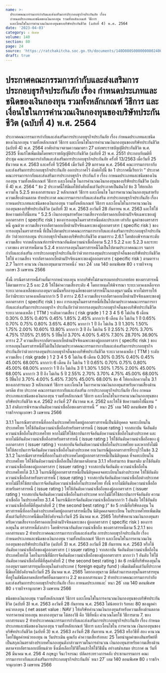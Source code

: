 ```yaml
---
name: >-
  ประกาศคณะกรรมการกำกับและส่งเสริมการประกอบธุรกิจประกันภัย เรื่อง
  กำหนดประเภทและชนิดของเงินกองทุน รวมทั้งหลักเกณฑ์ วิธีการ
  และเงื่อนไขในการคำนวณเงินกองทุนของบริษัทประกันชีวิต (ฉบับที่ 4) พ.ศ. 2564
date: '2023-04-03'
category: ง พิเศษ
volume: 140
section: 80
page: 24
source: 'https://ratchakitcha.soc.go.th/documents/140D080S0000000002400.pdf'
draft: true
---
```


# ประกาศคณะกรรมการกำกับและส่งเสริมการประกอบธุรกิจประกันภัย เรื่อง กำหนดประเภทและชนิดของเงินกองทุน รวมทั้งหลักเกณฑ์ วิธีการ และเงื่อนไขในการคำนวณเงินกองทุนของบริษัทประกันชีวิต (ฉบับที่ 4) พ.ศ. 2564

ประกาศคณะกรรมการกำกับและส่งเสริมการประกอบธุรกิจประกันภัย เรื่อง กำหนดประเภทและชนิดของเงินกองทุน รวมทั้งหลักเกณฑ์ วิธีการ และเงื่อนไขในการคำนวณเงินกองทุนของบริษัทประกันชีวิต (ฉบับที่ 4) พ.ศ. 2564 อาศัยอำนาจตามความมาตรา 27 แห่งพระราชบัญญัติประกันชีวิต พ.ศ. 2535 ซึ่งแก้ไขเพิ่มเติมโดยพระราชบัญญัติประกันชีวิต (ฉบับที่ 2) พ.ศ. 2551 ประกอบกับมติที่ประชุม คณะกรรมการกำกับและส่งเสริมการประกอบธุรกิจประกันภัย ครั้งที่ 13/2563 เมื่อวันที่ 25 ธันวาคม พ.ศ. 2563 และครั้งที่ 1/2564 เมื่อวันที่ 29 มกราคม พ.ศ. 2564 คณะกรรมการกากับและส่งเสริมการประกอบธุรกิจประกันภัย ออกประกาศไว้ ดังต่อไปนี้ ข้อ 1 ประกาศนี้เรียกว่า “ ประกาศคณะกรรมการกากับและส่งเสริมการประกอบธุรกิจ ประกันภั ย เรื่อง กาหนดประเภทและชนิดของเงินกองทุน รวมทั้งหลักเกณฑ์ วิธีการ และเงื่อนไข ในการคำนวณเงินกองทุนของบริษัทประกันชีวิต (ฉบับที่ 4) พ.ศ. 2564 ” ข้อ 2 ประกาศนี้ให้มีผลใช้บังคับตั้งแต่วันประกาศเป็นต้นไป ข้อ 3 ให้ยกเลิกความใน 5.2.5 ของเอกสารแนบ 2 หลักเกณฑ์ วิธีการ และเงื่อนไข ในการคานวณเงินกองทุนสาหรับความเสี่ยงด้านตลาด ท้ายประกาศ คณะกรรมการกากับและส่งเสริม การประกอบธุรกิจประกันภัย เรื่อง กาหนดประเภทและชนิดของเงินกองทุน รวมทั้งหลักเกณฑ์ วิธีการ และเงื่อนไขในการคานวณเงินกองทุนของบริษัทประกันชีวิต (ฉบับที่ 3) พ.ศ. 2563 ลงวันที่ 28 กันยายน พ.ศ. 2563 และให้ใช้ ข้อความต่อไปนี้แทน “ 5.2.5 เงินกองทุนสาหรับความเสี่ยงจากอัตราดอกเบี้ยด้านปัจจัยเฉพาะของผู้ออกตราสาร ( specific risk ) ของการลงทุนในตราสารหนี้แต่ละประเภท เท่ากับ มูลค่าของตราสารหนี้ คูณด้วย ความเสี่ยงจากอัตราดอกเบี้ยด้านปัจจัยเฉพาะของผู้ออกตราสาร ( specific risk ) ของการลงทุนในตราสารหนี้ ที่เป็นไปตามประกาศคณะกรรมการกากับและส่งเสริมการประกอบธุรกิจประกันภัย ว่าด้วยการลงทุน ประกอบธุรกิจอื่นของบริษัทประกันชีวิต ตามตาราง 2.6.1 โดยต้องพิจารณาระดับความเสี่ยง จากหลักเกณฑ์การพิจารณาอันดับความน่าเชื่อถือตาม 5.2.1 5.2.2 และ 5.2.3 และระยะเวลาของ ตราสารหนี้ตาม 5.2.4 หากการลงทุนในตราสารหนี้ไม่เป็นไปตามประกาศคณะกร รมการกำกับและส่งเสริม การประกอบธุรกิจประกันภัยว่าด้วยการลงทุนประกอบธุรกิจอื่นของบริษัทประกันชีวิต ให้ใช้ ความเสี่ยง จากอัตราดอกเบี้ยด้านปัจจัยเฉพาะของผู้ออกตราสาร ( specific risk ) ตามตาราง 2.7 ในการ คานวณ เงินกองทุนตามวรรคหนึ่ง ้ หนา 24 ่ เลม 140 ตอนพิเศษ 80 ง ราชกิจจานุเบกษา 3 เมษายน 2566

ทั้งนี้ กรณีตราสารหนี้ส่วนที่มาจากหน่วยลงทุน หากบริษัทไม่สามารถแยกประเภทย่อย ของตราสารหนี้ได้ตามตาราง 2.5 และ 2.6 ให้ใช้ค่าความเสี่ยงระดับ 4 โดยกาหนดให้พิจารณา ระยะเวลาคงเหลือจากระยะเวลาคงเหลือของกองทุนรวมนั้นหรืออายุเฉลี่ยของตราสารหนี้ในกองทุนรวมนั้น หากไม่ทราบให้ถือว่ามีระยะเวลาคงเหลือมากกว่า 5 ปี ตาราง 2.6.1 ความเสี่ยงจากอัตราดอกเบี้ยด้านปัจจัยเฉพาะของผู้ออกตราสาร ( specific risk ) ของ การลงทุนในตราสารหนี้ที่เป็นไปตามประกาศคณะกรรมการกากับและส่งเสริมการประกอบธุรกิจ ประกันภัยว่าด้วยการลงทุนประกอบธุรกิจอื่นของบริษัทประกันชีวิต ระยะเวลาคงเหลือ ( TTM ) ระดับความเสี่ยง ( risk grade ) 1 2 3 4 5 6 ไม่เกิน 6 เดือน 0.30% 0.35% 0.40% 0.45% 1.85% 2.45% มากกว่า 6 เดือน ถึง ไม่เกิน 1 ปี 0.65% 0.70% 0.75% 0.80% 3.65% 4.80% มากกว่า 1 ปี ถึง ไม่เกิน 3 ปี 1.30% 1.50% 1.75% 2.00% 10.60% 13.80% มากกว่า 3 ปี ถึง ไม่เกิน 5 ปี 2.55% 2.70% 3.70% 4.75% 17.05% 21.95% 5 ปีขึ้นไป 3.70% 4.00% 5.45% 7.30% 28.70% 36.90% ตาราง 2.7 ความเสี่ยงจากอัตราดอกเบี้ยด้านปัจจัยเฉพาะของผู้ออกตราสาร ( specific risk ) ของการลงทุนในตราสารหนี้ที่ไม่เป็นไปตามประกาศคณะกรรมการกากับและส่งเสริมการประกอบธุรกิจ ประกันภัยว่าด้วยการลงทุนประกอบธุรกิจอื่นของบริษัทประกันชีวิต ระยะเวลาคงเหลือ ( TTM ) ระดับความเสี่ยง ( risk grade ) 1 2 3 4 5 6 ไม่เกิน 6 เดือน 0.30% 0.35% 0.40% 0.45% 45.00% 68.00% มากกว่า 6 เดือน ถึง ไม่เกิน 1 ปี 0.65% 0.70% 0.75% 0.80% 45.00% 68.00% มากกว่า 1 ปี ถึง ไม่เกิน 3 ปี 1.30% 1.50% 1.75% 2.00% 45.00% 68.00% มากกว่า 3 ปี ถึง ไม่เกิน 5 ปี 2.55% 2.70% 3.70% 4.75% 45.00% 68.00% 5 ปีขึ้นไป 3.70% 4.00% 5.45% 7.30% 45.00% 68.00% ข้อ 4 ให้ยกเลิกความใน 3.1 ของเอกสารแนบ 3 หลักเกณฑ์ วิธีการ และเงื่อนไข ในการคานวณเงินกองทุนสาหรับความเสี่ยงด้านเครดิต ท้าย ประกาศ คณะกรรมการกากับและส่งเสริม การประกอบธุรกิจประกันภัย เรื่อง กาหนดประเภทและชนิดของเงินกองทุน รวมทั้งหลักเกณฑ์ วิธีการ และเงื่อนไขในการคานวณเงินกองทุนของบริษัทประกันชีวิต พ.ศ. 2562 ลงวันที่ 27 ธันวาคม พ.ศ. 2562 และให้ใช้ ข้อความต่อไปนี้แทน “ 3.1 ลำดับการพิจารณาอันดับความน่าเชื่อถือของตราสารหนี้ ” ้ หนา 25 ่ เลม 140 ตอนพิเศษ 80 ง ราชกิจจานุเบกษา 3 เมษายน 2566

3.1.1 ในกรณีตราสารหนี้ที่ออกในประเทศไทยโดยผู้ออกตราสารหนี้เป็นนิติบุคคล จดทะเบียนในประเทศไทย ให้ใช้อันดับความน่าเชื่อถือสำหรับตราสารหนี้ ( issue rating ) จากสถาบัน จัดอันดับความน่าเชื่อถือในประเทศไทย หากไม่มีให้ใช้สถาบันการจัดอันดับความน่าเชื่อถือในต่างประเทศ และหากไม่มีอันดับความน่าเชื่อถือสาหรับตราสารหนี้ ( issue rating ) ให้ใช้อันดับความน่าเชื่อถือของ ผู้ออกตราสาร ( issuer rating ) จากสถาบันจัดอันดับความน่าเชื่อถือในประเทศไทย และหากยังไม่มี ให้ใช้สถาบันการจัดอันดับความน่าเชื่อถือในต่างประเทศ ยกเว้นกรณีผู้ออกตราสารที่ระบุไว้ในข้อ 3.2 3.1.2 ในกรณีตราสารหนี้ที่ออกในต่างประเทศโดยผู้ออกตราสารหนี้เป็นนิติบุคคล ที่จดทะเบียนในประเทศไทย ให้ใช้อันดับความน่าเชื่อถือเป็นไปตามลาดับตาม 3.1.1 หรือสามารถ ข้ามลาดับ มาใช้อันดับความน่าเชื่อถือของผู้ออกตราสาร ( issuer rating ) จากสถาบันจัดอันดับ ความน่าเชื่อถือในประเทศไทยได้ 3.1.3 ในกรณีที่ผู้ออกตราสารหนี้เป็นนิติบุคคลจดทะเบียนในต่างประเทศ ให้ใช้อันดับ ความน่าเชื่อถือสาหรับตราสารหนี้ ( issue rating ) จากสถาบันจัดอันดับความน่าเชื่อถือต่างประเทศ หากไม่มีให้ใช้สถาบันการจัดอันดับความน่าเชื่อถือในประเทศไทย ทั้งนี้ หากไม่มีอันดับความน่าเชื่อถือ สาหรับตราสารหนี้ ( issue rating ) ให้ใช้อันดับความน่าเชื่อถือของผู้ออกตราสาร ( issuer rating ) จากสถาบันจัดอันดับความน่าเชื่อถือในต่างประเทศ หากไม่มีให้ใช้สถาบันการจัดอันดับ ความน่าเชื่อถือ ในประเทศไทย 3.1.4 ในกรณีมีการจัดอันดับความน่าเชื่อถือมากกว่า 1 อันดับ ให้ใช้อันดับ ความน่าเชื่อถือที่ดีที่สุดลำดับที่ 2 ( the second best rating )” ข้อ 5 กรณีที่บริษัทลงทุน ใน ตราสารหนี้ที่ออกในต่างประเทศโดยผู้ออกตราสารหนี้เป็น นิติบุคคลจดทะเบียน ในประเทศไทยเพิ่มเติมตั้งแต่วันที่ประกาศนี้มีผลใช้บังคับจนถึงวันที่ 25 มีนาคม พ.ศ. 2565 ให้บริษัทคานวณเงินกองทุนสาหรับความเสี่ยงจากอัตราดอกเบี้ยด้านปัจจัยเฉพาะของ ผู้ออกตราสาร ( specific risk ) ของการลงทุนใน ตราสารหนี้ดังกล่าว โดยพิจารณาอันดับความน่าเชื่อถือ ของตราสารหนี้ตาม 5.2.1.1 ของเอกสารแนบ 2 ท้ายประกาศคณะกรรมการกากับและส่งเสริม การประกอบธุรกิจประกันภัย เรื่อง กำหนดประเภทและชนิดของเงินกองทุน รวมทั้งหลักเกณฑ์ วิธีการ และเงื่อนไขในการคานวณเงินกองทุนของบริษัทประกันชีวิต (ฉบับที่ 3) พ.ศ. 2563 ลงวันที่ 28 กันยายน พ.ศ. 2563 หรือใช้อันดับความน่าเชื่อถือของผู้ออกตราสาร ( i ssuer rating ) จากสถาบัน จัดอันดับความน่าเชื่อถือในประเทศไทยได้ โดยในกรณีที่มีการจัดอันดับความน่าเชื่อถือของผู้ออกตราสาร มากกว่า 1 อันดับ ให้ใช้อันดับความน่าเชื่อถือที่ดีที่สุดลำดับที่ 2 ( the second best rating ) ข้อ 6 กรณีที่บริษัทลงทุนในกองทุนรวมตราสารทุนที่ลงทุนในต่างประเทศ ( foreign equity fund ) เพิ่มเติมตั้งแต่วันที่ประกาศนี้มีผลใช้บังคับจนถึงวันที่ 25 มีนาคม พ.ศ. 2565 โดยกองทุนรวม มีสัดส่วนการลงทุนในตราสารทุนที่อยู่ในดัชนีตลาดหลักทรัพย์อื่นตามตาราง 2.2 ของเอกสารแนบ 2 ท้ายประกาศคณะกรรมการกำกับและส่งเสริมการประกอบธุรกิจประกันภัย เรื่อง กาหนดประเภทและ ้ หนา 26 ่ เลม 140 ตอนพิเศษ 80 ง ราชกิจจานุเบกษา 3 เมษายน 2566

ชนิดของเงินกองทุน รวมทั้งหลักเกณฑ์ วิธีการ และเงื่อนไขในการคานวณเงินกองทุนของบริษัทประกันชีวิต (ฉบับที่ 3) พ.ศ. 2563 ลงวันที่ 28 กันยายน พ.ศ. 2563 ไม่น้อยกว่า ร้อยละ 80 ของมูลค่า หน่วยลงทุน ( net asset value : NAV ) ให้บริษัทคำนวณเงินกองทุนสำหรับความเสี่ยงด้านตลาด จากราคาหน่วยลงทุน ของกองทุนรวม ได้สองวิธี คือ วิธีที่หนึ่ง คำนวณโดยใช้ วิธีการตาม 7. ของเอกสารแนบ 2 ท้ายประกาศคณะกรรมการกำกับและส่งเสริมการประกอบธุรกิจประกันภัย เรื่อง กำหนดประเภทและชนิดของเงินกองทุน รวมทั้งหลักเกณฑ์ วิธีการ และเงื่อนไขใน การคานวณ เงินกองทุนของบริษัทประกันชีวิต (ฉบับที่ 3) พ.ศ. 2563 ลงวันที่ 28 กันยายน พ.ศ. 2563 หรือวิธีที่ สอง คานวณโดยใช้มูลค่าหน่วยลงทุน ณ วันประเมิน คูณกับ ค่าความเสี่ยงร้อยละ 25 โดยนำมูลค่าของสินทรัพย์ที่เป็นสกุลเงินตราต่างประเทศในกองทุนดังกล่าวมารวมในการคำนวณ เงินกองทุนสาหรับความเสี่ยงด้านตลาดจากอัตราแลกเปลี่ยนด้วย ซึ่งเมื่อเลือกใช้วิธีใดแล้วให้ใช้วิธีนั้น อย่างสม่ำเสมอ ประกาศ ณ วันที่ 26 มีนาคม พ.ศ. 256 4 กฤษฎา จีนะวิจารณะ ปลัดกระทรวงการคลัง ประธานกรรมการ คณะกรรมการกากับและส่งเสริมการประกอบธุรกิจประกันภัย ้ หนา 27 ่ เลม 140 ตอนพิเศษ 80 ง ราชกิจจานุเบกษา 3 เมษายน 2566
